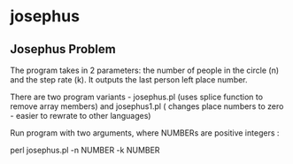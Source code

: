 # josephus

## Josephus Problem

The program takes in 2 parameters: the number of people in the circle (n) and the step rate (k).
It outputs the last person left place number.


There are two program variants - josephus.pl (uses splice function to remove array members) and josephus1.pl ( changes place numbers to zero - easier to rewrate to other languages) 

Run program with two arguments, where NUMBERs are positive integers :

perl josephus.pl -n NUMBER -k NUMBER


